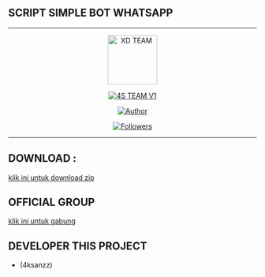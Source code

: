 ## SCRIPT SIMPLE BOT WHATSAPP


-----------------------------------------------------

<p align="center">
<img src="https://telegra.ph/file/651fdd096d0308f23b85c.jpg" alt="XD TEAM" width="100"/>


</p>
<p align="center">
<a href="#"><img title="4S TEAM V1" src="https://img.shields.io/badge/4S BOTZ WHATSAPP-green?colorA=%23ff0000&colorB=%23017e40&style=for-the-badge"></a>
</p>
<p align="center">
<a href="https://youtube.com/@4KSanzz"><img title="Author" src="https://img.shields.io/badge/Author-Sanzz-red.svg?style=for-the-badge&logo=youtube"></a>
</p>
<p align="center">
<a href="https://github.com/4ksanzz/followers"><img title="Followers" src="https://img.shields.io/github/followers/xd-team-botz?color=red&style=flat-square"></a>


---

## DOWNLOAD :
[klik ini untuk download zip](https://github.com/4ksanzz/v1/archive/refs/heads/main.zip)

## OFFICIAL GROUP 
[klik ini untuk gabung](https://chat.whatsapp.com/EptfXz8y5gd8Wsa1hh0Vag)

## DEVELOPER THIS PROJECT
- (4ksanzz)



